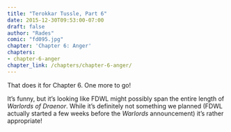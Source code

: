 ```yaml
---
title: "Terokkar Tussle, Part 6"
date: 2015-12-30T09:53:00-07:00
draft: false
author: "Rades"
comic: "fd095.jpg"
chapter: 'Chapter 6: Anger'
chapters:
- chapter-6-anger
chapter_link: /chapters/chapter-6-anger/
---
```


That does it for Chapter 6. One more to go! 


It’s funny, but it’s looking like FDWL might possibly span the entire length of *Warlords of Draenor*. While it’s definitely not something we planned (FDWL actually started a few weeks before the *Warlords* announcement) it’s rather appropriate!

